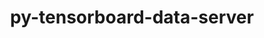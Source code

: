 ---
title: "py-tensorboard-data-server"
layout: cache
categories: [package, develop-2023-08-20]
meta: {"versions": ["0.6.1", "0.7.0"], "compilers": ["apple-clang@=14.0.0", "gcc@=11.3.0"], "oss": ["ubuntu22.04", "ventura"], "platforms": ["darwin", "linux"], "targets": ["aarch64", "x86_64_v3"], "stacks": ["ml-darwin-aarch64-mps", "ml-linux-x86_64-cpu", "ml-linux-x86_64-cuda", "ml-linux-x86_64-rocm", "root"], "num_specs": 8, "num_specs_by_stack": {"ml-darwin-aarch64-mps": 3, "root": 8, "ml-linux-x86_64-rocm": 5, "ml-linux-x86_64-cuda": 5, "ml-linux-x86_64-cpu": 5}}
spec_details: [{"hash": "afr4rjpsu54oylzd26pyn4kkn3ibyz6n", "compiler": "apple-clang@=14.0.0", "versions": ["0.7.0"], "os": "ventura", "platform": "darwin", "target": "aarch64", "variants": ["build_system=python_pip"], "stacks": ["ml-darwin-aarch64-mps", "root"], "size": "-", "tarball": "https://binaries.spack.io/develop-2023-08-20/build_cache/darwin-ventura-aarch64/apple-clang-14.0.0/py-tensorboard-data-server-0.7.0/darwin-ventura-aarch64-apple-clang-14.0.0-py-tensorboard-data-server-0.7.0-afr4rjpsu54oylzd26pyn4kkn3ibyz6n.spack"}, {"hash": "3jvm4adx5vbmhutqc2p2w6yo6lrjmdhp", "compiler": "apple-clang@=14.0.0", "versions": ["0.7.0"], "os": "ventura", "platform": "darwin", "target": "aarch64", "variants": ["build_system=python_pip"], "stacks": ["ml-darwin-aarch64-mps", "root"], "size": "-", "tarball": "https://binaries.spack.io/develop-2023-08-20/build_cache/darwin-ventura-aarch64/apple-clang-14.0.0/py-tensorboard-data-server-0.7.0/darwin-ventura-aarch64-apple-clang-14.0.0-py-tensorboard-data-server-0.7.0-3jvm4adx5vbmhutqc2p2w6yo6lrjmdhp.spack"}, {"hash": "wfsjlzabr7hap4pyakiw4g6uofn46kqn", "compiler": "apple-clang@=14.0.0", "versions": ["0.7.0"], "os": "ventura", "platform": "darwin", "target": "aarch64", "variants": ["build_system=python_pip"], "stacks": ["ml-darwin-aarch64-mps", "root"], "size": "-", "tarball": "https://binaries.spack.io/develop-2023-08-20/build_cache/darwin-ventura-aarch64/apple-clang-14.0.0/py-tensorboard-data-server-0.7.0/darwin-ventura-aarch64-apple-clang-14.0.0-py-tensorboard-data-server-0.7.0-wfsjlzabr7hap4pyakiw4g6uofn46kqn.spack"}, {"hash": "gdg4xz3y5g7xatg2dprg573gpzfylrsy", "compiler": "gcc@=11.3.0", "versions": ["0.7.0"], "os": "ubuntu22.04", "platform": "linux", "target": "x86_64_v3", "variants": ["build_system=python_pip"], "stacks": ["ml-linux-x86_64-rocm", "ml-linux-x86_64-cuda", "root", "ml-linux-x86_64-cpu"], "size": "-", "tarball": "https://binaries.spack.io/develop-2023-08-20/build_cache/linux-ubuntu22.04-x86_64_v3/gcc-11.3.0/py-tensorboard-data-server-0.7.0/linux-ubuntu22.04-x86_64_v3-gcc-11.3.0-py-tensorboard-data-server-0.7.0-gdg4xz3y5g7xatg2dprg573gpzfylrsy.spack"}, {"hash": "bugstw5f54afwhhaep3gapdsmcke4hli", "compiler": "gcc@=11.3.0", "versions": ["0.7.0"], "os": "ubuntu22.04", "platform": "linux", "target": "x86_64_v3", "variants": ["build_system=python_pip"], "stacks": ["ml-linux-x86_64-rocm", "ml-linux-x86_64-cuda", "root", "ml-linux-x86_64-cpu"], "size": "-", "tarball": "https://binaries.spack.io/develop-2023-08-20/build_cache/linux-ubuntu22.04-x86_64_v3/gcc-11.3.0/py-tensorboard-data-server-0.7.0/linux-ubuntu22.04-x86_64_v3-gcc-11.3.0-py-tensorboard-data-server-0.7.0-bugstw5f54afwhhaep3gapdsmcke4hli.spack"}, {"hash": "ki4e66ql6tdmsutswhbtimhbwvuwtjlk", "compiler": "gcc@=11.3.0", "versions": ["0.6.1"], "os": "ubuntu22.04", "platform": "linux", "target": "x86_64_v3", "variants": ["build_system=python_pip", "patches=4b3bcc2,878bbd6"], "stacks": ["ml-linux-x86_64-rocm", "ml-linux-x86_64-cuda", "root", "ml-linux-x86_64-cpu"], "size": "-", "tarball": "https://binaries.spack.io/develop-2023-08-20/build_cache/linux-ubuntu22.04-x86_64_v3/gcc-11.3.0/py-tensorboard-data-server-0.6.1/linux-ubuntu22.04-x86_64_v3-gcc-11.3.0-py-tensorboard-data-server-0.6.1-ki4e66ql6tdmsutswhbtimhbwvuwtjlk.spack"}, {"hash": "7pypmgecxsdgjkr2hevmxqn3bdmua5ut", "compiler": "gcc@=11.3.0", "versions": ["0.7.0"], "os": "ubuntu22.04", "platform": "linux", "target": "x86_64_v3", "variants": ["build_system=python_pip"], "stacks": ["ml-linux-x86_64-rocm", "ml-linux-x86_64-cuda", "root", "ml-linux-x86_64-cpu"], "size": "-", "tarball": "https://binaries.spack.io/develop-2023-08-20/build_cache/linux-ubuntu22.04-x86_64_v3/gcc-11.3.0/py-tensorboard-data-server-0.7.0/linux-ubuntu22.04-x86_64_v3-gcc-11.3.0-py-tensorboard-data-server-0.7.0-7pypmgecxsdgjkr2hevmxqn3bdmua5ut.spack"}, {"hash": "cfzhmo2jzn62knjbjeegsxrkx7wq445n", "compiler": "gcc@=11.3.0", "versions": ["0.7.0"], "os": "ubuntu22.04", "platform": "linux", "target": "x86_64_v3", "variants": ["build_system=python_pip"], "stacks": ["ml-linux-x86_64-rocm", "ml-linux-x86_64-cuda", "root", "ml-linux-x86_64-cpu"], "size": "-", "tarball": "https://binaries.spack.io/develop-2023-08-20/build_cache/linux-ubuntu22.04-x86_64_v3/gcc-11.3.0/py-tensorboard-data-server-0.7.0/linux-ubuntu22.04-x86_64_v3-gcc-11.3.0-py-tensorboard-data-server-0.7.0-cfzhmo2jzn62knjbjeegsxrkx7wq445n.spack"}]
---